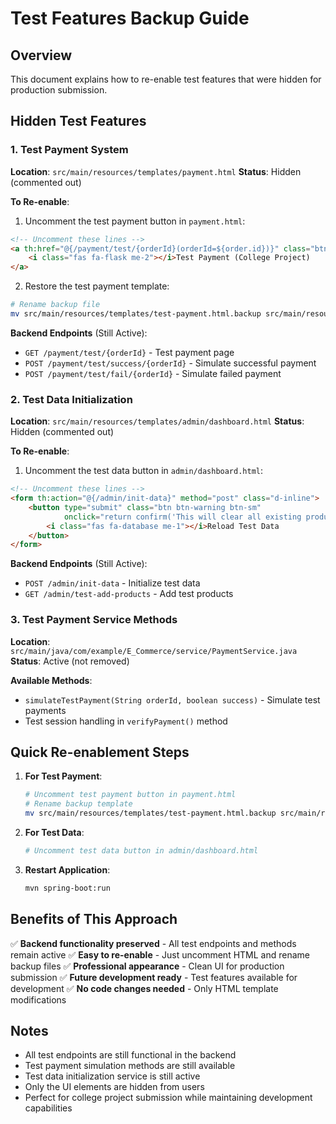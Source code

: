# Test Features Backup Guide

## Overview
This document explains how to re-enable test features that were hidden for production submission.

## Hidden Test Features

### 1. Test Payment System
**Location**: `src/main/resources/templates/payment.html`
**Status**: Hidden (commented out)

**To Re-enable**:
1. Uncomment the test payment button in `payment.html`:
```html
<!-- Uncomment these lines -->
<a th:href="@{/payment/test/{orderId}(orderId=${order.id})}" class="btn btn-warning">
    <i class="fas fa-flask me-2"></i>Test Payment (College Project)
</a>
```

2. Restore the test payment template:
```bash
# Rename backup file
mv src/main/resources/templates/test-payment.html.backup src/main/resources/templates/test-payment.html
```

**Backend Endpoints** (Still Active):
- `GET /payment/test/{orderId}` - Test payment page
- `POST /payment/test/success/{orderId}` - Simulate successful payment
- `POST /payment/test/fail/{orderId}` - Simulate failed payment

### 2. Test Data Initialization
**Location**: `src/main/resources/templates/admin/dashboard.html`
**Status**: Hidden (commented out)

**To Re-enable**:
1. Uncomment the test data button in `admin/dashboard.html`:
```html
<!-- Uncomment these lines -->
<form th:action="@{/admin/init-data}" method="post" class="d-inline">
    <button type="submit" class="btn btn-warning btn-sm" 
            onclick="return confirm('This will clear all existing products and reload test data. Continue?')">
        <i class="fas fa-database me-1"></i>Reload Test Data
    </button>
</form>
```

**Backend Endpoints** (Still Active):
- `POST /admin/init-data` - Initialize test data
- `GET /admin/test-add-products` - Add test products

### 3. Test Payment Service Methods
**Location**: `src/main/java/com/example/E_Commerce/service/PaymentService.java`
**Status**: Active (not removed)

**Available Methods**:
- `simulateTestPayment(String orderId, boolean success)` - Simulate test payments
- Test session handling in `verifyPayment()` method

## Quick Re-enablement Steps

1. **For Test Payment**:
   ```bash
   # Uncomment test payment button in payment.html
   # Rename backup template
   mv src/main/resources/templates/test-payment.html.backup src/main/resources/templates/test-payment.html
   ```

2. **For Test Data**:
   ```bash
   # Uncomment test data button in admin/dashboard.html
   ```

3. **Restart Application**:
   ```bash
   mvn spring-boot:run
   ```

## Benefits of This Approach

✅ **Backend functionality preserved** - All test endpoints and methods remain active
✅ **Easy to re-enable** - Just uncomment HTML and rename backup files
✅ **Professional appearance** - Clean UI for production submission
✅ **Future development ready** - Test features available for development
✅ **No code changes needed** - Only HTML template modifications

## Notes

- All test endpoints are still functional in the backend
- Test payment simulation methods are still available
- Test data initialization service is still active
- Only the UI elements are hidden from users
- Perfect for college project submission while maintaining development capabilities
